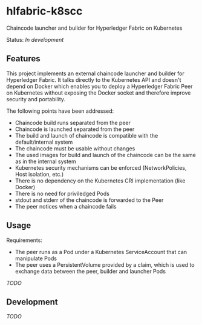 # hlfabric-k8scc
Chaincode launcher and builder for Hyperledger Fabric on Kubernetes 

Status: *In development*

## Features
This project implements an external chaincode launcher and builder for Hyperledger Fabric.
It talks directly to the Kubernetes API and doesn't depend on Docker which enables you to deploy
a Hyperledger Fabric Peer on Kubernetes without exposing the Docker socket and therefore improve security and portability.

The following points have been addressed:
- Chaincode build runs separated from the peer
- Chaincode is launched separated from the peer
- The build and launch of chaincode is compatible with the default/internal system
- The chaincode must be usable without changes
- The used images for build and launch of the chaincode can be the same as in the internal system
- Kubernetes security mechanisms can be enforced (NetworkPolicies, Host isolation, etc.)
- There is no dependency on the Kubernetes CRI implementation (like Docker)
- There is no need for priviledged Pods
- stdout and stderr of the chaincode is forwarded to the Peer
- The peer notices when a chaincode fails

## Usage
Requirements:
- The peer runs as a Pod under a Kubernetes ServiceAccount that can manipulate Pods
- The peer uses a PersistentVolume provided by a claim, which is used to exchange data between the peer, builder and launcher Pods


*TODO*

## Development
*TODO*
